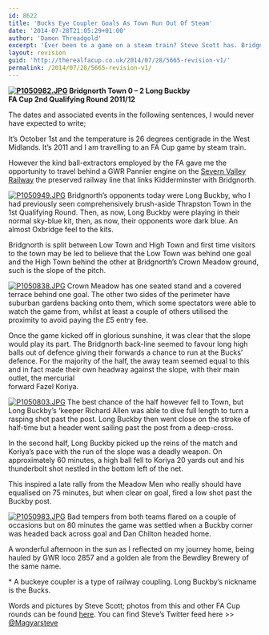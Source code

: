 ```yaml
---
id: 8622
title: 'Bucks Eye Coupler Goals As Town Run Out Of Steam'
date: '2014-07-28T21:05:29+01:00'
author: 'Damon Threadgold'
excerpt: 'Ever been to a game on a steam train? Steve Scott has. Bridgnorth Town 0-2 Long Buckby.'
layout: revision
guid: 'http://therealfacup.co.uk/2014/07/28/5665-revision-v1/'
permalink: /2014/07/28/5665-revision-v1/
---
```


**[![P1050982.JPG](http://lh4.ggpht.com/-IzYx2EGiEHk/TojYtQCmCeI/AAAAAAAAAtY/FKBNF7WETgk/h320/P1050982.JPG)](http://lh4.ggpht.com/-IzYx2EGiEHk/TojYtQCmCeI/AAAAAAAAAtY/FKBNF7WETgk/w800/P1050982.JPG) Bridgnorth Town 0 – 2 Long Buckby**  
**FA Cup 2nd Qualifying Round 2011/12**

The dates and associated events in the following sentences, I would never have expected to write;

It’s October 1st and the temperature is 26 degrees centigrade in the West Midlands. It’s 2011 and I am travelling to an FA Cup game by steam train.

However the kind ball-extractors employed by the FA gave me the opportunity to travel behind a GWR Pannier engine on the [Severn Valley Railway](http://www.svr.co.uk) the preserved railway line that links Kidderminster with Bridgnorth.

[![P1050949.JPG](http://lh5.ggpht.com/-bQN_a8gzOsQ/TojYxt_SD3I/AAAAAAAAAtc/92gVEYUGLJA/h320/P1050949.JPG)](http://lh5.ggpht.com/-bQN_a8gzOsQ/TojYxt_SD3I/AAAAAAAAAtc/92gVEYUGLJA/w800/P1050949.JPG) Bridgnorth’s opponents today were Long Buckby, who I had previously seen comprehensively brush-aside Thrapston Town in the 1st Qualifying Round. Then, as now, Long Buckby were playing in their normal sky-blue kit, then, as now, their opponents wore dark blue. An almost Oxbridge feel to the kits.

Bridgnorth is split between Low Town and High Town and first time visitors to the town may be led to believe that the Low Town was behind one goal and the High Town behind the other at Bridgnorth’s Crown Meadow ground, such is the slope of the pitch.

[![P1050838.JPG](http://lh5.ggpht.com/-b_ICmErkgyw/TojYTmWCjuI/AAAAAAAAAtI/c55cg5M06oE/h320/P1050838.JPG)](http://lh5.ggpht.com/-b_ICmErkgyw/TojYTmWCjuI/AAAAAAAAAtI/c55cg5M06oE/w800/P1050838.JPG) Crown Meadow has one seated stand and a covered terrace behind one goal. The other two sides of the perimeter have suburban gardens backing onto them, which some spectators were able to watch the game from, whilst at least a couple of others utilised the proximity to avoid paying the £5 entry fee.

Once the game kicked off in glorious sunshine, it was clear that the slope would play its part. The Bridgnorth back-line seemed to favour long high balls out of defence giving their forwards a chance to run at the Bucks’ defence. For the majority of the half, the away team seemed equal to this and in fact made their own headway against the slope, with their main outlet, the mercurial  
forward Fazel Koriya.

[![P1050803.JPG](http://lh5.ggpht.com/-lbE1qCf7BiU/TojYVGoIp3I/AAAAAAAAAtM/HjguXWfAC8Q/h320/P1050803.JPG)](http://lh5.ggpht.com/-lbE1qCf7BiU/TojYVGoIp3I/AAAAAAAAAtM/HjguXWfAC8Q/w800/P1050803.JPG) The best chance of the half however fell to Town, but Long Buckby’s ‘keeper Richard Allen was able to dive full length to turn a rasping shot past the post. Long Buckby then went close on the stroke of half-time but a header went sailing past the post from a deep-cross.

In the second half, Long Buckby picked up the reins of the match and Koriya’s pace with the run of the slope was a deadly weapon. On approximately 60 minutes, a high ball fell to Koriya 20 yards out and his thunderbolt shot nestled in the bottom left of the net.

This inspired a late rally from the Meadow Men who really should have equalised on 75 minutes, but when clear on goal, fired a low shot past the Buckby post.

[![P1050983.JPG](http://lh3.ggpht.com/-pRjpd1Ct5DU/TojYzmZQ7HI/AAAAAAAAAtg/bh_e8S0KT8o/h320/P1050983.JPG)](http://lh3.ggpht.com/-pRjpd1Ct5DU/TojYzmZQ7HI/AAAAAAAAAtg/bh_e8S0KT8o/w800/P1050983.JPG) Bad tempers from both teams flared on a couple of occasions but on 80 minutes the game was settled when a Buckby corner was headed back across goal and Dan Chilton headed home.

A wonderful afternoon in the sun as I reflected on my journey home, being hauled by GWR loco 2857 and a golden ale from the Bewdley Brewery of the same name.

\* A buckeye coupler is a type of railway coupling. Long Buckby’s nickname is the Bucks.

Words and pictures by Steve Scott; photos from this and other FA Cup rounds can be found [here](http://www.flickr.com/groups/facup2012/). You can find Steve’s Twitter feed here &gt;&gt; [@Magyarsteve](http://twitter.com/#!/MagyarSteve)